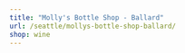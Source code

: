 ```yaml
---
title: "Molly's Bottle Shop - Ballard"
url: /seattle/mollys-bottle-shop-ballard/
shop: wine
---
```

